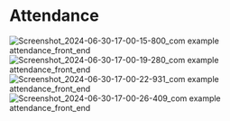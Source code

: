 # Attendance

![Screenshot_2024-06-30-17-00-15-800_com example attendance_front_end](https://github.com/hasyim21/attendance-front-end/assets/80388567/f6a19bae-2b4d-4c35-a138-b395978ef4f8)
![Screenshot_2024-06-30-17-00-19-280_com example attendance_front_end](https://github.com/hasyim21/attendance-front-end/assets/80388567/19979c1a-bf96-42c3-8a9f-d4920c524a9b)
![Screenshot_2024-06-30-17-00-22-931_com example attendance_front_end](https://github.com/hasyim21/attendance-front-end/assets/80388567/99d5fa83-729c-4d72-9460-e0cc784c522b)
![Screenshot_2024-06-30-17-00-26-409_com example attendance_front_end](https://github.com/hasyim21/attendance-front-end/assets/80388567/1a74d3f4-5a11-45df-871b-1f3aca689e02)

